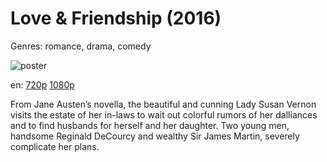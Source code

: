 # Love &amp; Friendship (2016)

Genres: romance, drama, comedy

![poster](http://image.tmdb.org/t/p/w500/v1Vrrmh8CH9waRdwbRRZqKy8Jr5.jpg)

en:
  [720p](magnet:?xt=urn:btih:35252D4702BF9B375781F94832CB149E2750AAA2&tr=udp://glotorrents.pw:6969/announce&tr=udp://tracker.opentrackr.org:1337/announce&tr=udp://torrent.gresille.org:80/announce&tr=udp://tracker.openbittorrent.com:80&tr=udp://tracker.coppersurfer.tk:6969&tr=udp://tracker.leechers-paradise.org:6969&tr=udp://p4p.arenabg.ch:1337&tr=udp://tracker.internetwarriors.net:1337)
  [1080p](magnet:?xt=urn:btih:2C37B698E6C09D9FE692842FD4E4D41BBF3924B7&tr=udp://glotorrents.pw:6969/announce&tr=udp://tracker.opentrackr.org:1337/announce&tr=udp://torrent.gresille.org:80/announce&tr=udp://tracker.openbittorrent.com:80&tr=udp://tracker.coppersurfer.tk:6969&tr=udp://tracker.leechers-paradise.org:6969&tr=udp://p4p.arenabg.ch:1337&tr=udp://tracker.internetwarriors.net:1337)
  


From Jane Austen’s novella, the beautiful and cunning Lady Susan Vernon visits the estate of her in-laws to wait out colorful rumors of her dalliances and to find husbands for herself and her daughter. Two young men, handsome Reginald DeCourcy and wealthy Sir James Martin, severely complicate her plans.